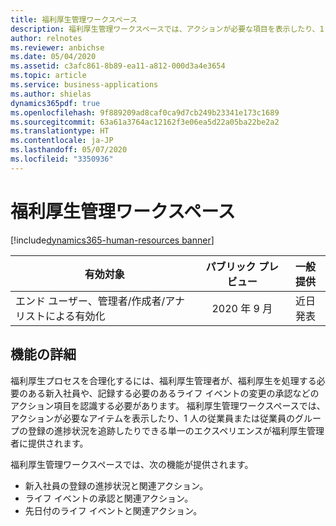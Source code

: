 ```yaml
---
title: 福利厚生管理ワークスペース
description: 福利厚生管理ワークスペースでは、アクションが必要な項目を表示したり、1 人の従業員または従業員のグループの登録の進捗状況を追跡したりできる単一のエクスペリエンスが福利厚生管理者に提供されます。
author: relnotes
ms.reviewer: anbichse
ms.date: 05/04/2020
ms.assetid: c3afc861-8b89-ea11-a812-000d3a4e3654
ms.topic: article
ms.service: business-applications
ms.author: shielas
dynamics365pdf: true
ms.openlocfilehash: 9f889209ad8caf0ca9d7cb249b23341e173c1689
ms.sourcegitcommit: 63a61a3764ac12162f3e06ea5d22a05ba22be2a2
ms.translationtype: HT
ms.contentlocale: ja-JP
ms.lasthandoff: 05/07/2020
ms.locfileid: "3350936"
---
```

# <a name="benefits-management-workspace"></a>福利厚生管理ワークスペース
[!include[dynamics365-human-resources banner](../includes/dynamics365-human-resources.md)]

| 有効対象    |  パブリック プレビュー | 一般提供 | 
| ---------- | :----------: |:----------: |
|エンド ユーザー、管理者/作成者/アナリストによる有効化|2020 年 9 月| 近日発表|






## <a name="feature-details"></a>機能の詳細
<!--feature detail start -->
福利厚生プロセスを合理化するには、福利厚生管理者が、福利厚生を処理する必要のある新入社員や、記録する必要のあるライフ イベントの変更の承認などのアクション項目を認識する必要があります。 福利厚生管理ワークスペースでは、アクションが必要なアイテムを表示したり、1 人の従業員または従業員のグループの登録の進捗状況を追跡したりできる単一のエクスペリエンスが福利厚生管理者に提供されます。

福利厚生管理ワークスペースでは、次の機能が提供されます。

- 新入社員の登録の進捗状況と関連アクション。
- ライフ イベントの承認と関連アクション。
- 先日付のライフ イベントと関連アクション。
<!--feature detail end -->









